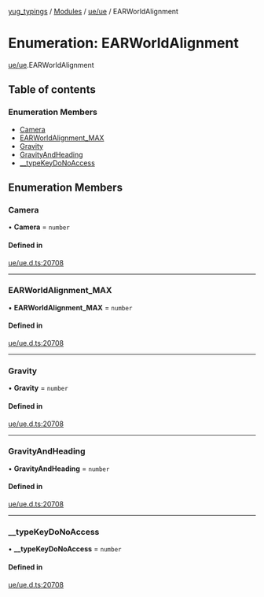 [yug_typings](../README.md) / [Modules](../modules.md) / [ue/ue](../modules/ue_ue.md) / EARWorldAlignment

# Enumeration: EARWorldAlignment

[ue/ue](../modules/ue_ue.md).EARWorldAlignment

## Table of contents

### Enumeration Members

- [Camera](ue_ue.EARWorldAlignment.md#camera)
- [EARWorldAlignment\_MAX](ue_ue.EARWorldAlignment.md#earworldalignment_max)
- [Gravity](ue_ue.EARWorldAlignment.md#gravity)
- [GravityAndHeading](ue_ue.EARWorldAlignment.md#gravityandheading)
- [\_\_typeKeyDoNoAccess](ue_ue.EARWorldAlignment.md#__typekeydonoaccess)

## Enumeration Members

### Camera

• **Camera** = `number`

#### Defined in

[ue/ue.d.ts:20708](https://github.com/YugMetaverse/yug_typings/blob/25cad34/ue/ue.d.ts#L20708)

___

### EARWorldAlignment\_MAX

• **EARWorldAlignment\_MAX** = `number`

#### Defined in

[ue/ue.d.ts:20708](https://github.com/YugMetaverse/yug_typings/blob/25cad34/ue/ue.d.ts#L20708)

___

### Gravity

• **Gravity** = `number`

#### Defined in

[ue/ue.d.ts:20708](https://github.com/YugMetaverse/yug_typings/blob/25cad34/ue/ue.d.ts#L20708)

___

### GravityAndHeading

• **GravityAndHeading** = `number`

#### Defined in

[ue/ue.d.ts:20708](https://github.com/YugMetaverse/yug_typings/blob/25cad34/ue/ue.d.ts#L20708)

___

### \_\_typeKeyDoNoAccess

• **\_\_typeKeyDoNoAccess** = `number`

#### Defined in

[ue/ue.d.ts:20708](https://github.com/YugMetaverse/yug_typings/blob/25cad34/ue/ue.d.ts#L20708)
